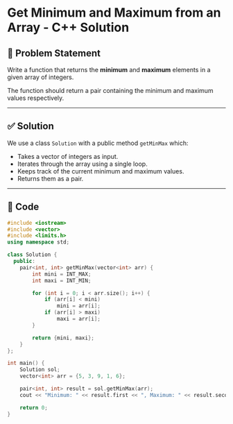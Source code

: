 # Get Minimum and Maximum from an Array - C++ Solution

## 🧠 Problem Statement

Write a function that returns the **minimum** and **maximum** elements in a given array of integers.

The function should return a pair containing the minimum and maximum values respectively.

---

## ✅ Solution

We use a class `Solution` with a public method `getMinMax` which:

- Takes a vector of integers as input.
- Iterates through the array using a single loop.
- Keeps track of the current minimum and maximum values.
- Returns them as a pair.

---

## 📌 Code

```cpp
#include <iostream>
#include <vector>
#include <limits.h>
using namespace std;

class Solution {
  public:
    pair<int, int> getMinMax(vector<int> arr) {
        int mini = INT_MAX;
        int maxi = INT_MIN;

        for (int i = 0; i < arr.size(); i++) {
            if (arr[i] < mini)
                mini = arr[i];
            if (arr[i] > maxi)
                maxi = arr[i];
        }

        return {mini, maxi};
    }
};

int main() {
    Solution sol;
    vector<int> arr = {5, 3, 9, 1, 6};

    pair<int, int> result = sol.getMinMax(arr);
    cout << "Minimum: " << result.first << ", Maximum: " << result.second << endl;

    return 0;
}

